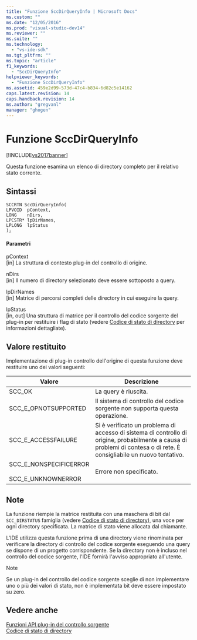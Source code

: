 ```yaml
---
title: "Funzione SccDirQueryInfo | Microsoft Docs"
ms.custom: ""
ms.date: "12/05/2016"
ms.prod: "visual-studio-dev14"
ms.reviewer: ""
ms.suite: ""
ms.technology: 
  - "vs-ide-sdk"
ms.tgt_pltfrm: ""
ms.topic: "article"
f1_keywords: 
  - "SccDirQueryInfo"
helpviewer_keywords: 
  - "Funzione SccDirQueryInfo"
ms.assetid: 459e2d99-573d-47c4-b834-6d82c5e14162
caps.latest.revision: 14
caps.handback.revision: 14
ms.author: "gregvanl"
manager: "ghogen"
---
```

# Funzione SccDirQueryInfo
[!INCLUDE[vs2017banner](../code-quality/includes/vs2017banner.md)]

Questa funzione esamina un elenco di directory completo per il relativo stato corrente.  
  
## Sintassi  
  
```cpp#  
SCCRTN SccDirQueryInfo(  
LPVOID  pContext,  
LONG    nDirs,  
LPCSTR* lpDirNames,  
LPLONG  lpStatus  
);  
```  
  
#### Parametri  
 pContext  
 \[in\] La struttura di contesto plug\-in del controllo di origine.  
  
 nDirs  
 \[in\] Il numero di directory selezionato deve essere sottoposto a query.  
  
 lpDirNames  
 \[in\] Matrice di percorsi completi delle directory in cui eseguire la query.  
  
 lpStatus  
 \[in, out\] Una struttura di matrice per il controllo del codice sorgente del plug\-in per restituire i flag di stato \(vedere [Codice di stato di directory](../extensibility/directory-status-code-enumerator.md) per informazioni dettagliate\).  
  
## Valore restituito  
 Implementazione di plug\-in controllo dell'origine di questa funzione deve restituire uno dei valori seguenti:  
  
|Valore|Descrizione|  
|------------|-----------------|  
|SCC\_OK|La query è riuscita.|  
|SCC\_E\_OPNOTSUPPORTED|Il sistema di controllo del codice sorgente non supporta questa operazione.|  
|SCC\_E\_ACCESSFAILURE|Si è verificato un problema di accesso di sistema di controllo di origine, probabilmente a causa di problemi di contesa o di rete. È consigliabile un nuovo tentativo.|  
|SCC\_E\_NONSPECIFICERROR<br /><br /> SCC\_E\_UNKNOWNERROR|Errore non specificato.|  
  
## Note  
 La funzione riempie la matrice restituita con una maschera di bit dal `SCC_DIRSTATUS` famiglia \(vedere [Codice di stato di directory](../extensibility/directory-status-code-enumerator.md)\), una voce per ogni directory specificata. La matrice di stato viene allocata dal chiamante.  
  
 L'IDE utilizza questa funzione prima di una directory viene rinominata per verificare la directory di controllo del codice sorgente eseguendo una query se dispone di un progetto corrispondente. Se la directory non è incluso nel controllo del codice sorgente, l'IDE fornirà l'avviso appropriato all'utente.  
  
> [!NOTE]
>  Se un plug\-in del controllo del codice sorgente sceglie di non implementare uno o più dei valori di stato, non è implementata bit deve essere impostato su zero.  
  
## Vedere anche  
 [Funzioni API plug\-in del controllo sorgente](../extensibility/source-control-plug-in-api-functions.md)   
 [Codice di stato di directory](../extensibility/directory-status-code-enumerator.md)